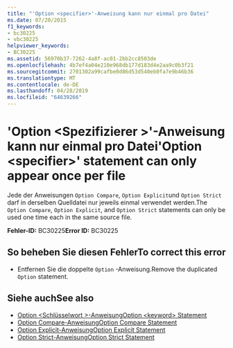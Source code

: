 ```yaml
---
title: "'Option <specifier>'-Anweisung kann nur einmal pro Datei"
ms.date: 07/20/2015
f1_keywords:
- bc30225
- vbc30225
helpviewer_keywords:
- BC30225
ms.assetid: 56970b37-7262-4a8f-ac01-2bb2cc8503de
ms.openlocfilehash: 4b7ef4a04e210e968db177d183d4e2aa9c0b3f21
ms.sourcegitcommit: 2701302a99cafbe0d86d53d540eb0fa7e9b46b36
ms.translationtype: MT
ms.contentlocale: de-DE
ms.lasthandoff: 04/28/2019
ms.locfileid: "64639266"
---
```

# <a name="option-specifier-statement-can-only-appear-once-per-file"></a><span data-ttu-id="5d14f-102">'Option \<Spezifizierer >'-Anweisung kann nur einmal pro Datei</span><span class="sxs-lookup"><span data-stu-id="5d14f-102">'Option \<specifier>' statement can only appear once per file</span></span>
<span data-ttu-id="5d14f-103">Jede der Anweisungen `Option Compare`, `Option Explicit`und `Option Strict` darf in derselben Quelldatei nur jeweils einmal verwendet werden.</span><span class="sxs-lookup"><span data-stu-id="5d14f-103">The `Option Compare`, `Option Explicit`, and `Option Strict` statements can only be used one time each in the same source file.</span></span>  
  
 <span data-ttu-id="5d14f-104">**Fehler-ID:** BC30225</span><span class="sxs-lookup"><span data-stu-id="5d14f-104">**Error ID:** BC30225</span></span>  
  
## <a name="to-correct-this-error"></a><span data-ttu-id="5d14f-105">So beheben Sie diesen Fehler</span><span class="sxs-lookup"><span data-stu-id="5d14f-105">To correct this error</span></span>  
  
- <span data-ttu-id="5d14f-106">Entfernen Sie die doppelte `Option` -Anweisung.</span><span class="sxs-lookup"><span data-stu-id="5d14f-106">Remove the duplicated `Option` statement.</span></span>  
  
## <a name="see-also"></a><span data-ttu-id="5d14f-107">Siehe auch</span><span class="sxs-lookup"><span data-stu-id="5d14f-107">See also</span></span>

- [<span data-ttu-id="5d14f-108">Option \<Schlüsselwort >-Anweisung</span><span class="sxs-lookup"><span data-stu-id="5d14f-108">Option \<keyword> Statement</span></span>](../../visual-basic/language-reference/statements/option-keyword-statement.md)
- [<span data-ttu-id="5d14f-109">Option Compare-Anweisung</span><span class="sxs-lookup"><span data-stu-id="5d14f-109">Option Compare Statement</span></span>](../../visual-basic/language-reference/statements/option-compare-statement.md)
- [<span data-ttu-id="5d14f-110">Option Explicit-Anweisung</span><span class="sxs-lookup"><span data-stu-id="5d14f-110">Option Explicit Statement</span></span>](../../visual-basic/language-reference/statements/option-explicit-statement.md)
- [<span data-ttu-id="5d14f-111">Option Strict-Anweisung</span><span class="sxs-lookup"><span data-stu-id="5d14f-111">Option Strict Statement</span></span>](../../visual-basic/language-reference/statements/option-strict-statement.md)
